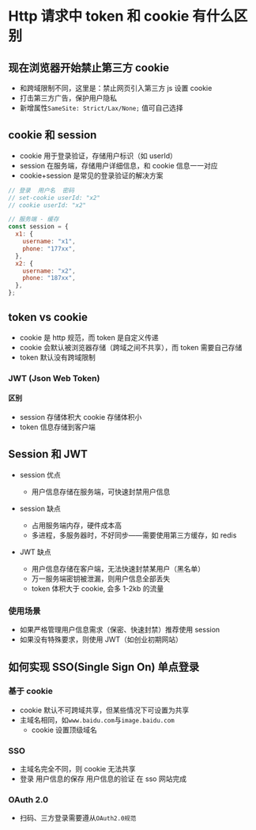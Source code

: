 # Http 请求中 token 和 cookie 有什么区别

## 现在浏览器开始禁止第三方 cookie

- 和跨域限制不同，这里是：禁止网页引入第三方 js 设置 cookie
- 打击第三方广告，保护用户隐私
- 新增属性`SameSite: Strict/Lax/None;` 值可自己选择

## cookie 和 session

- cookie 用于登录验证，存储用户标识（如 userId）
- session 在服务端，存储用户详细信息，和 cookie 信息一一对应
- cookie+session 是常见的登录验证的解决方案

```js
// 登录  用户名  密码
// set-cookie userId: "x2"
// cookie userId: "x2"

// 服务端 - 缓存
const session = {
  x1: {
    username: "x1",
    phone: "177xx",
  },
  x2: {
    username: "x2",
    phone: "187xx",
  },
};
```

## token vs cookie

- cookie 是 http 规范，而 token 是自定义传递
- cookie 会默认被浏览器存储（跨域之间不共享），而 token 需要自己存储
- token 默认没有跨域限制

### JWT (Json Web Token)

#### 区别

- session 存储体积大 cookie 存储体积小
- token 信息存储到客户端

## Session 和 JWT

- session 优点
  - 用户信息存储在服务端，可快速封禁用户信息
- session 缺点

  - 占用服务端内存，硬件成本高
  - 多进程，多服务器时，不好同步——需要使用第三方缓存，如 redis

- JWT 缺点
  - 用户信息存储在客户端，无法快速封禁某用户（黑名单）
  - 万一服务端密钥被泄漏，则用户信息全部丢失
  - token 体积大于 cookie, 会多 1-2kb 的流量

### 使用场景

- 如果严格管理用户信息需求（保密、快速封禁）推荐使用 session
- 如果没有特殊要求，则使用 JWT（如创业初期网站）

## 如何实现 SSO(Single Sign On) 单点登录

### 基于 cookie

- cookie 默认不可跨域共享，但某些情况下可设置为共享
- 主域名相同，如`www.baidu.com`与`image.baidu.com`
  - cookie 设置顶级域名

### SSO

- 主域名完全不同，则 cookie 无法共享
- 登录 用户信息的保存 用户信息的验证 在 sso 网站完成

### OAuth 2.0

- 扫码、三方登录需要遵从`OAuth2.0规范`
